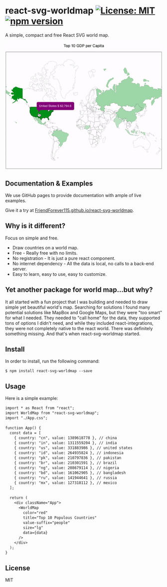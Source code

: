 # react-svg-worldmap [![License: MIT](https://img.shields.io/badge/license-MIT-yellow.svg)](https://opensource.org/licenses/MIT) [![npm version](https://img.shields.io/npm/v/react-svg-worldmap.svg?style=flat)](https://www.npmjs.com/package/react-svg-worldmap)

A simple, compact and free React SVG world map.

![simple example](https://raw.githubusercontent.com/FriendForever115/react-svg-worldmap/master/simple-example.gif)

## Documentation & Examples

We use GitHub pages to provide documentation with ample of live examples.

Give it a try at [FriendForever115.github.io/react-svg-worldmap](https://FriendForever115.github.io/react-svg-worldmap).

## Why is it different?

Focus on simple and free.

- Draw countries on a world map.
- Free - Really free with no limits.
- No registration - It is just a pure react component.
- No internet dependency - All the data is local, no calls to a back-end server.
- Easy to learn, easy to use, easy to customize.

## Yet another package for world map...but why?

It all started with a fun project that I was building and needed to draw simple yet beautiful world's map. Searching for solutions I found many potential solutions like MapBox and Google Maps, but they were "too smart" for what I needed. They needed to "call home" for the data, they supported tons of options I didn't need, and while they included react-integrations, they were not completely native to the react world. There was definitely something missing. And that's when react-svg-worldmap started.

## Install

In order to install, run the following command:

```
$ npm install react-svg-worldmap --save
```

## Usage

Here is a simple example:

```tsx
import * as React from "react";
import WorldMap from "react-svg-worldmap";
import "./App.css";

function App() {
  const data = [
    { country: "cn", value: 1389618778 }, // china
    { country: "in", value: 1311559204 }, // india
    { country: "us", value: 331883986 }, // united states
    { country: "id", value: 264935824 }, // indonesia
    { country: "pk", value: 210797836 }, // pakistan
    { country: "br", value: 210301591 }, // brazil
    { country: "ng", value: 208679114 }, // nigeria
    { country: "bd", value: 161062905 }, // bangladesh
    { country: "ru", value: 141944641 }, // russia
    { country: "mx", value: 127318112 }, // mexico
  ];

  return (
    <div className="App">
      <WorldMap
        color="red"
        title="Top 10 Populous Countries"
        value-suffix="people"
        size="lg"
        data={data}
      />
    </div>
  );
}
```

## License

MIT
